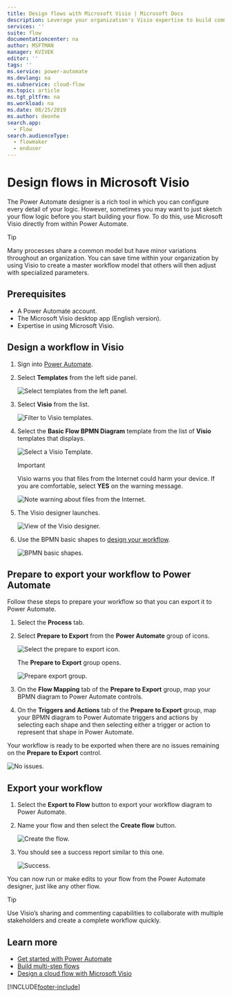 ```yaml
---
title: Design flows with Microsoft Visio | Microsoft Docs
description: Leverage your organization's Visio expertise to build common models as a starting point to create flows.
services: ''
suite: flow
documentationcenter: na
author: MSFTMAN
manager: KVIVEK
editor: ''
tags: ''
ms.service: power-automate
ms.devlang: na
ms.subservice: cloud-flow
ms.topic: article
ms.tgt_pltfrm: na
ms.workload: na
ms.date: 08/25/2019
ms.author: deonhe
search.app: 
  - Flow
search.audienceType: 
  - flowmaker
  - enduser
---
```



# Design flows in Microsoft Visio


The Power Automate designer is a rich tool in which you can configure every detail of your logic. However, sometimes you may want to just sketch your flow logic before you start building your flow. To do this, use Microsoft Visio directly from within Power Automate.

>[!TIP]
> Many processes share a common model but have minor variations throughout an organization. You can save time within your organization by using Visio to create a master workflow model that others will then adjust with specialized parameters.

## Prerequisites

- A Power Automate account.
- The Microsoft Visio desktop app (English version).
- Expertise in using Microsoft Visio.

## Design a workflow in Visio

1. Sign into [Power Automate](https://flow.microsoft.com).
1. Select **Templates** from the left side panel.

     ![Select templates from the left panel.](./media/visio-flows/templates-from-left-panel.png)

1. Select **Visio** from the list.

     ![Filter to Visio templates.](./media/visio-flows/select-visio.png) 

1. Select the **Basic Flow BPMN Diagram** template from the list of **Visio** templates that displays.

     ![Select a Visio Template.](./media/visio-flows/visio-templates.png) 

     >[!IMPORTANT]
     >Visio warns you that files from the Internet could harm your device. If you are comfortable, select **YES** on the warning message.

     ![Note warning about files from the Internet.](./media/visio-flows/visio-warning.png)

1. The Visio designer launches.

     ![View of the Visio designer.](./media/visio-flows/visio-designer.png)


1. Use the BPMN basic shapes to [design your workflow](https://support.office.com/article/design-a-microsoft-flow-in-visio-35f0c9a9-912b-486d-88f7-4fc68013ad1a).

   ![BPMN basic shapes.](./media/visio-flows/bpmn-basic-shapes.png)

## Prepare to export your workflow to Power Automate

Follow these steps to prepare your workflow so that you can export it to Power Automate.

1. Select the **Process** tab.
1. Select **Prepare to Export** from the **Power Automate** group of icons.

   ![Select the prepare to export icon.](./media/visio-flows/prepare-export-icon.png)
   
   The **Prepare to Export** group opens.

   ![Prepare export group.](./media/visio-flows/prepare-export-group.png)

1. On the **Flow Mapping** tab of the **Prepare to Export** group, map your BPMN diagram to Power Automate controls. 

1. On the **Triggers and Actions** tab of the **Prepare to Export** group, map your BPMN diagram to Power Automate triggers and actions by selecting each shape and then selecting either a trigger or action to represent that shape in Power Automate.

Your workflow is ready to be exported when there are no issues remaining on the **Prepare to Export** control.

![No issues.](./media/visio-flows/prepare-export-no-issues.png) 

## Export your workflow
1. Select the **Export to Flow** button to export your workflow diagram to Power Automate.
1. Name your flow and then select the **Create flow** button.
   
   ![Create the flow.](./media/visio-flows/export-create-flow.png)

1. You should see a success report similar to this one.

    ![Success.](./media/visio-flows/export-create-flow-success.png)

You can now run or make edits to your flow from the Power Automate designer, just like any other flow.

>[!TIP]
> Use Visio’s sharing and commenting capabilities to collaborate with multiple stakeholders and create a complete workflow quickly.

## Learn more

- [Get started with Power Automate](getting-started.md) 
- [Build multi-step flows](multi-step-logic-flow.md)
- [Design a cloud flow with Microsoft Visio](https://support.office.com/article/design-a-microsoft-flow-in-visio-35f0c9a9-912b-486d-88f7-4fc68013ad1a)

     


[!INCLUDE[footer-include](includes/footer-banner.md)]